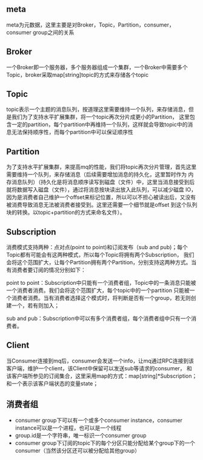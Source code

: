 ## meta
meta为元数据，这里主要是对Broker，Topic，Partition，consumer，consumer group之间的关系

## Broker
一个Broker即一个服务器，多个服务器组成一个集群，一个Broker中需要多个Topic，broker采取map[string]topic的方式来存储各个topic

## Topic
topic表示一个主题的消息队列，按道理这里需要维持一个队列，来存储消息，但是我们为了支持水平扩展集群，将一个topic再次分片成更小的Partition，
这里包含一定的partition，每个partition中再维持一个队列，这样就会导致topic中的消息无法保持顺序性，而每个partition中可以保证顺序性

## Partition
为了支持水平扩展集群，来提高mq的性能，我们将topic再次分片管理，首先这里需要维持一个队列，来存储消息（后续需要增加消息的持久化，这里暂时作为
内存消息队列）（持久化是将消息顺序读写到磁盘（文件）中，这里当消息接受到后就将数据写入磁盘（文件），通过将消息按块读出放入此队列，可以减少磁盘
IO，因为是消费者自己维护一个offset来标记位置，所以可以不担心被读出后，又没有被消费导致消息无法被消费者接受到。这里还需要一个细节就是offset
到这个队列块的转换。以topic+partition的方式来命名文件）。

## Subscription
消费模式支持两种：点对点(point to point)和订阅发布（sub and pub)；每个Topic都有可能会有这两种模式，所以每个Topic将拥有两个Subscription，
我们会将这个范围扩大，让每个Partition拥有两个Partition，分别支持这两种方式。当有消费者要订阅的情况分别如下：

point to point：Subscription中只能有一个消费者组，Topic中的一条消息只能被一个消费者消费。我们会将这个范围扩大，每个topic中的一个partition
只能被一个消费者消费。当有消费者选择这个模式时，将判断是否有一个group，若无则创建一个，若有则加入；

sub and pub：Subscription中可以有多个消费者组，每个消费者组中只有一个消费者。

## Client
当Consumer连接到mq后，consumer会发送一个info，让mq通过RPC连接到该客户端，维护一个client，该Client中保留可以发送sub等请求的consumer，
和该客户端所参见的订阅集合，这里采用map的方式：map[string]*Subscription；和一个表示该客户端状态的变量state；

## 消费者组
- consumer group下可以有一个或多个consumer instance，consumer instance可以是一个进程，也可以是一个线程
- group.id是一个字符串，唯一标识一个consumer group
- consumer group下订阅的topic下的每个分区只能分配给某个group下的一个consumer（当然该分区还可以被分配给其他group）